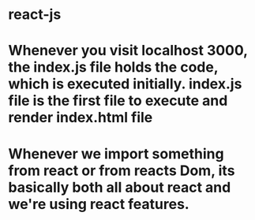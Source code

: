 # react-js

# Whenever you visit localhost 3000, the index.js file holds the code, which is executed initially. index.js file is the first file to execute and render index.html file
# Whenever we import something from react or from reacts Dom, its basically both all about react and we're using react features.